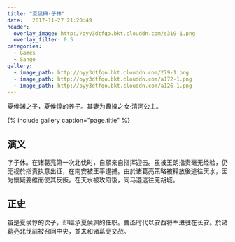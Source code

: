 ```yaml
---
title: "夏侯楙·子林"
date:   2017-11-27 21:20:49
header:
  overlay_image: http://oyy3dtfqo.bkt.clouddn.com/s319-1.png
  overlay_filter: 0.5
categories:
  - Games
  - Sango
gallery:
  - image_path: http://oyy3dtfqo.bkt.clouddn.com/279-1.png
  - image_path: http://oyy3dtfqo.bkt.clouddn.com/a172-1.png
  - image_path: http://oyy3dtfqo.bkt.clouddn.com/a126-1.png
---
```


夏侯渊之子，夏侯惇的养子。其妻为曹操之女·清河公主。

{% include gallery caption="page.title" %}

## 演义

字子休。在诸葛亮第一次北伐时，自願亲自指挥迎击。虽被王朗指责毫无经验，仍无视於指责执意出征，在南安被王平逮捕。由於诸葛亮策略被释放後逃往天水，因为懷疑姜维而使其反叛。在天水被攻陷後，同马遵逃往羌胡城。

## 正史

虽是夏侯惇的次子，却继承夏侯渊的任职。曹丕时代以安西将军进驻在长安。於诸葛亮北伐前被召回中央，並未和诸葛亮交战。